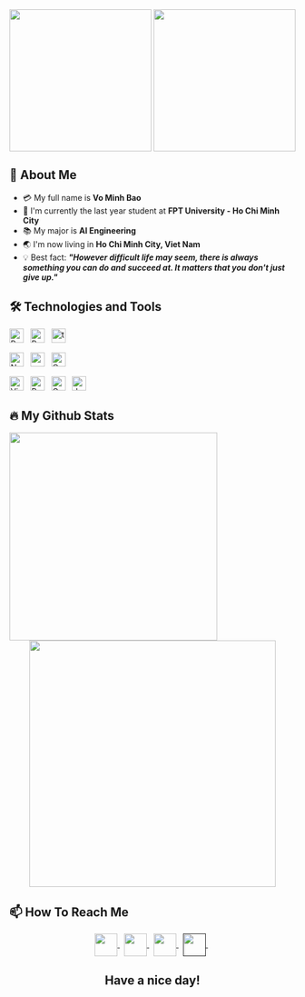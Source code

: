 
<div align="center">
  <img align="center" height="250px" src="https://user-images.githubusercontent.com/66428255/192133748-59376ad2-526c-4089-a3b5-d0fbb9d6c478.gif" />
  <img align="center" height="250px" src="https://user-images.githubusercontent.com/73085770/190730412-f5a40d94-37c0-4418-bc7d-7932796953db.gif" />
</div>


## 👋 About Me
- :credit_card: My full name is **Vo Minh Bao**
- :school: I'm currently the last year student at **FPT University - Ho Chi Minh City**
- :books: My major is **AI Engineering**
- :earth_asia: I'm now living in **Ho Chi Minh City, Viet Nam**
- :bulb: Best fact: ***"However difficult life may seem, there is always something you can do and succeed at. It matters that you don't just give up."*** 


## 🛠 Technologies and Tools
<!-- LANGUAGES -->
  <span><img src="https://img.shields.io/badge/Python-F8F8FF?logo=PYTHON&logoColor=306998" alt="Python logo" title="Python" height="25" /></span>
  &nbsp;
  <span><img src="https://img.shields.io/badge/PyTorch-F8F8FF?logo=PyTorch&logoColor=EE4C2C" alt="PyTorch logo" title="PyTorch" height="25" /></span>
  &nbsp;
  <span><img src="https://img.shields.io/badge/TensorFlow-F8F8FF?logo=tensorflow&logoColor=FF6F00" alt="tensorflow logo" title="tensorflow" height="25" /></span>
  &nbsp;
  <!-- Library -->
  <span><img src="https://img.shields.io/badge/Numpy-F8F8FF?logo=NumPy&logoColor=013243" alt="Numpy logo" title="Numpy" height="25" /></span>
  &nbsp;
  <span><img src="https://img.shields.io/badge/Pandas-F8F8FF?logo=pandas&logoColor=150458" alt="pandas logo" title="pandas" height="25" /></span>
  &nbsp;
  <span><img src="https://img.shields.io/badge/OpenCV-F8F8FF?logo=OpenCV&logoColor=5C3EE8" alt="OpenCV logo" title="OpenCV" height="25" /></span>
  &nbsp;
<!-- IDE Tools -->
  <span><img src="https://img.shields.io/badge/Visual Studio Code-F8F8FF?logo=Visual Studio Code&logoColor=007ACC" alt="Visual Studio Code logo" title="Visual Studio     Code" height="25" /></span>
  &nbsp;
  <span><img src="https://img.shields.io/badge/PyCharm-F8F8FF?logo=PyCharm&logoColor=000000" alt="PyCharm logo" title="PyCharm" height="25" /></span>
  &nbsp;
  <span><img src="https://img.shields.io/badge/Google Colab-F8F8FF?logo=Google Colab&logoColor=F9AB00" alt="Google Colab logo" title="Google Colab" height="25" />   </span>
  &nbsp;
  <span><img src="https://img.shields.io/badge/Jupyter Notebook-F8F8FF?logo=Jupyter&logoColor=#F37626" alt="Jupyter Notebook logo" title="Jupyter Notebook" height="25" /></span>
  &nbsp;
  
</p>

## 🔥 My Github Stats
<!--https://github.com/anuraghazra/github-readme-stats-->
<div align=center>
  <div>
    <img width="366" align="left" src="https://github-readme-stats.vercel.app/api/top-langs/?username=minhbao1705&title_color=61dafb&text_color=ffffff&icon_color=61dafb&bg_color=20232a&langs_count=8&layout=compact&border_color=61dafb&hide_border=true" />
  </div>
  <div>
    <img align="center" width="434" src="https://github-readme-stats.vercel.app/api?username=minhbao1705&show_icons=true&theme=react&border_color=61dafb&hide_border=true" />
  </div>
</div>

## 📫 How To Reach Me
<div align="center">
  <a href="mailto:vo.minhbao9406@gmail.com" >
    <img align="center" width="40px" src="https://img.icons8.com/color/344/gmail--v1.png" />
  </a> &nbsp; 
  <a href="https://www.facebook.com/profile.php?id=100014231648871" >
    <img align="center" width="40px" src="https://img.icons8.com/fluency/344/facebook-new.png" />
  </a> &nbsp; 
  <a href="https://github.com/minhbao1705" >
    <img align="center" width="40px" src="https://img.icons8.com/fluency/344/github.png" />
  </a> &nbsp;
  <a href="" >
    <img align="center" width="40px" src="https://img.icons8.com/fluency/344/linkedin.png" />
  </a> &nbsp; 
</div>

<h2 align="center">Have a nice day!</h2>


